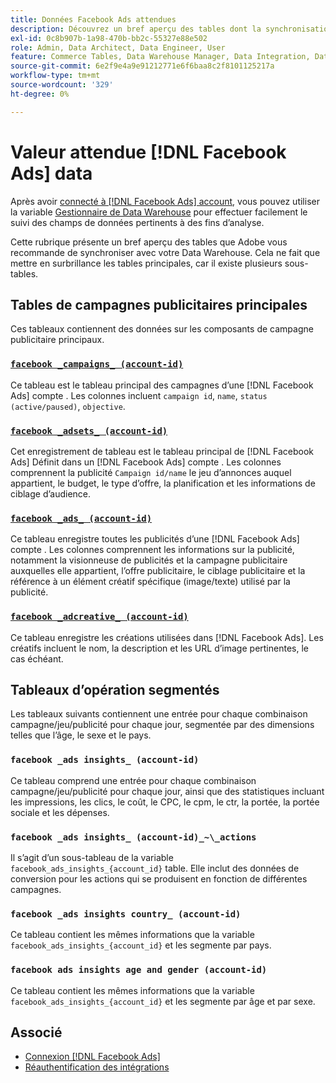 ```yaml
---
title: Données Facebook Ads attendues
description: Découvrez un bref aperçu des tables dont la synchronisation avec votre Data Warehouse est recommandée.
exl-id: 0c8b907b-1a98-470b-bb2c-55327e88e502
role: Admin, Data Architect, Data Engineer, User
feature: Commerce Tables, Data Warehouse Manager, Data Integration, Data Import/Export
source-git-commit: 6e2f9e4a9e91212771e6f6baa8c2f8101125217a
workflow-type: tm+mt
source-wordcount: '329'
ht-degree: 0%

---
```


# Valeur attendue [!DNL Facebook Ads] data

Après avoir [connecté à [!DNL Facebook Ads] account](../integrations/facebook-ads.md), vous pouvez utiliser la variable [Gestionnaire de Data Warehouse](../../../data-analyst/data-warehouse-mgr/tour-dwm.md) pour effectuer facilement le suivi des champs de données pertinents à des fins d’analyse.

Cette rubrique présente un bref aperçu des tables que Adobe vous recommande de synchroniser avec votre Data Warehouse. Cela ne fait que mettre en surbrillance les tables principales, car il existe plusieurs sous-tables.

## Tables de campagnes publicitaires principales

Ces tableaux contiennent des données sur les composants de campagne publicitaire principaux.

### [`facebook _campaigns_ (account-id)`](https://developers.facebook.com/docs/marketing-api/reference/ad-campaign-group)

Ce tableau est le tableau principal des campagnes d’une [!DNL Facebook Ads] compte . Les colonnes incluent `campaign id`, `name`, `status (active/paused)`, `objective`.

### [`facebook _adsets_ (account-id)`](https://developers.facebook.com/docs/marketing-api/reference/ad-campaign)

Cet enregistrement de tableau est le tableau principal de [!DNL Facebook Ads] Définit dans un [!DNL Facebook Ads] compte . Les colonnes comprennent la publicité `Campaign id/name` le jeu d’annonces auquel appartient, le budget, le type d’offre, la planification et les informations de ciblage d’audience.

### [`facebook _ads_ (account-id)`](https://developers.facebook.com/docs/marketing-api/reference/adgroup)

Ce tableau enregistre toutes les publicités d’une [!DNL Facebook Ads] compte . Les colonnes comprennent les informations sur la publicité, notamment la visionneuse de publicités et la campagne publicitaire auxquelles elle appartient, l’offre publicitaire, le ciblage publicitaire et la référence à un élément créatif spécifique (image/texte) utilisé par la publicité.

### [`facebook _adcreative_ (account-id)`](https://developers.facebook.com/docs/marketing-api/reference/ad-creative)

Ce tableau enregistre les créations utilisées dans [!DNL Facebook Ads]. Les créatifs incluent le nom, la description et les URL d’image pertinentes, le cas échéant.

## Tableaux d’opération segmentés

Les tableaux suivants contiennent une entrée pour chaque combinaison campagne/jeu/publicité pour chaque jour, segmentée par des dimensions telles que l’âge, le sexe et le pays.

### `facebook _ads insights_ (account-id)`

Ce tableau comprend une entrée pour chaque combinaison campagne/jeu/publicité pour chaque jour, ainsi que des statistiques incluant les impressions, les clics, le coût, le CPC, le cpm, le ctr, la portée, la portée sociale et les dépenses.

### `facebook _ads insights_ (account-id)_~\_actions`

Il s’agit d’un sous-tableau de la variable `facebook_ads_insights_{account_id}` table. Elle inclut des données de conversion pour les actions qui se produisent en fonction de différentes campagnes.

### `facebook _ads insights country_ (account-id)`

Ce tableau contient les mêmes informations que la variable `facebook_ads_insights_{account_id}` et les segmente par pays.

### `facebook ads insights age and gender (account-id)`

Ce tableau contient les mêmes informations que la variable `facebook_ads_insights_{account_id}` et les segmente par âge et par sexe.

## Associé

* [Connexion [!DNL Facebook Ads]](../integrations/facebook-ads.md)
* [Réauthentification des intégrations](https://experienceleague.adobe.com/docs/commerce-knowledge-base/kb/how-to/mbi-reauthenticating-integrations.html)
